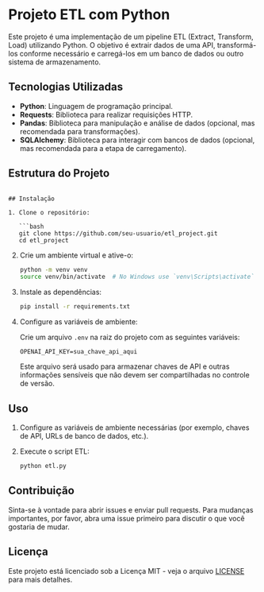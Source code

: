 # Projeto ETL com Python

Este projeto é uma implementação de um pipeline ETL (Extract, Transform, Load) utilizando Python. O objetivo é extrair dados de uma API, transformá-los conforme necessário e carregá-los em um banco de dados ou outro sistema de armazenamento.

## Tecnologias Utilizadas

- **Python**: Linguagem de programação principal.
- **Requests**: Biblioteca para realizar requisições HTTP.
- **Pandas**: Biblioteca para manipulação e análise de dados (opcional, mas recomendada para transformações).
- **SQLAlchemy**: Biblioteca para interagir com bancos de dados (opcional, mas recomendada para a etapa de carregamento).

## Estrutura do Projeto

```

## Instalação

1. Clone o repositório:

   ```bash
   git clone https://github.com/seu-usuario/etl_project.git
   cd etl_project
   ```

2. Crie um ambiente virtual e ative-o:

   ```bash
   python -m venv venv
   source venv/bin/activate  # No Windows use `venv\Scripts\activate`
   ```

3. Instale as dependências:

   ```bash
   pip install -r requirements.txt
   ```

4. Configure as variáveis de ambiente:

   Crie um arquivo `.env` na raiz do projeto com as seguintes variáveis:

   ```
   OPENAI_API_KEY=sua_chave_api_aqui
   ```

   Este arquivo será usado para armazenar chaves de API e outras informações sensíveis que não devem ser compartilhadas no controle de versão.

## Uso

1. Configure as variáveis de ambiente necessárias (por exemplo, chaves de API, URLs de banco de dados, etc.).

2. Execute o script ETL:

   ```bash
   python etl.py
   ```



## Contribuição

Sinta-se à vontade para abrir issues e enviar pull requests. Para mudanças importantes, por favor, abra uma issue primeiro para discutir o que você gostaria de mudar.

## Licença

Este projeto está licenciado sob a Licença MIT - veja o arquivo [LICENSE](LICENSE) para mais detalhes.
